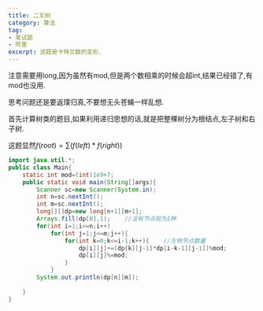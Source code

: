 ```yaml
---
title: 二叉树
category: 算法
tag:
- 笔试题
- 阿里
excerpt: 这题是卡特兰数的变形.
---
```


注意需要用long,因为虽然有mod,但是两个数相乘的时候会超int,结果已经错了,有mod也没用.

思考问题还是要返璞归真,不要想无头苍蝇一样乱想.

首先计算树类的题目,如果利用递归思想的话,就是把整棵树分为根结点,左子树和右子树.

这题显然$f(root)=\sum(f(left)*f(right))$

```java
import java.util.*;
public class Main{
    static int mod=(int)1e9+7;
    public static void main(String[]args){
        Scanner sc=new Scanner(System.in);
        int n=sc.nextInt();
        int m=sc.nextInt();
        long[][]dp=new long[n+1][m+1];
        Arrays.fill(dp[0],1);    //没有节点视为1种
        for(int i=1;i<=n;i++)
            for(int j=1;j<=m;j++){
                for(int k=0;k<=i-1;k++){    //左侧节点数量
                    dp[i][j]+=(dp[k][j-1]*dp[i-k-1][j-1])%mod;
                    dp[i][j]%=mod;
                }
            }
        System.out.println(dp[n][m]);
        
    }
}

```

